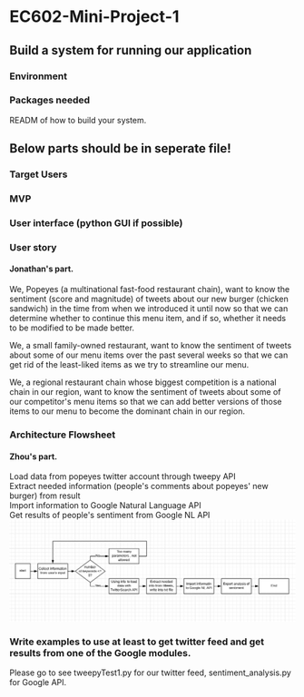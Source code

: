 # EC602-Mini-Project-1    

## Build a system for running our application   
### Environment   

### Packages needed   

READM of how to build your system.


## Below parts should be in seperate file!  
### Target Users

### MVP 

### User interface (python GUI if possible)

### User story
#### Jonathan's part.   
We, Popeyes (a multinational fast-food restaurant chain), want to know the sentiment (score and magnitude) of tweets about our new burger (chicken sandwich) in the time from when we introduced it until now so that we can determine whether to continue this menu item, and if so, whether it needs to be modified to be made better.

We, a small family-owned restaurant, want to know the sentiment of tweets about some of our menu items over the past several weeks so that we can get rid of the least-liked items as we try to streamline our menu.

We, a regional restaurant chain whose biggest competition is a national chain in our region, want to know the sentiment of tweets about some of our competitor's menu items so that we can add better versions of those items to our menu to become the dominant chain in our region.

### Architecture Flowsheet
#### Zhou's part.
Load data from popeyes twitter account through tweepy API    
Extract needed information (people's comments about popeyes' new burger) from result    
Import information to Google Natural Language API   
Get results of people's sentiment from Google NL API     
![Architecture Image](img/FlowChart.PNG )    

### Write examples to use at least to get twitter feed and get results from one of the Google modules.
Please go to see tweepyTest1.py for our twitter feed, sentiment_analysis.py for Google API.        

